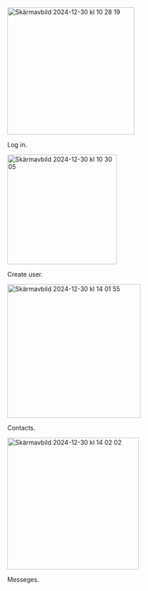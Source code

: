 <img width="288" alt="Skärmavbild 2024-12-30 kl  10 28 19" src="https://github.com/user-attachments/assets/cddf4d75-584b-4482-89b5-bafc5f5bdb91" />

Log in.

<img width="248" alt="Skärmavbild 2024-12-30 kl  10 30 05" src="https://github.com/user-attachments/assets/3f08efbe-9e4a-4d6a-8336-0e74d46de996" />

Create user.


<img width="302" alt="Skärmavbild 2024-12-30 kl  14 01 55" src="https://github.com/user-attachments/assets/b9683b08-7f4a-4823-aadc-e0836b9a1222" />


Contacts.

<img width="298" alt="Skärmavbild 2024-12-30 kl  14 02 02" src="https://github.com/user-attachments/assets/9cdfe6e6-a049-4df7-8a12-2da3e7953484" />


Messeges. 

